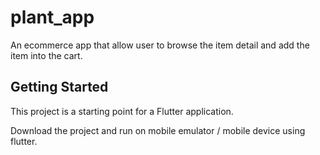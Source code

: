 # plant_app

An ecommerce app that allow user to browse the item detail and add the item into the cart.

## Getting Started

This project is a starting point for a Flutter application.

Download the project and run on mobile emulator / mobile device using flutter.
